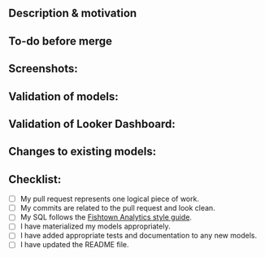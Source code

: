 <!---
Include the Jira issue as first part of the title.
Provide a short summary in the Title above. Examples of good PR titles:
* "JR-1 Feature: add so-and-so models"
* "JR-2 Fix: deduplicate such-and-such"
* "JR-3 Update: dbt version 0.13.0"
-->

## Description & motivation

<!---
Describe your changes, and why you're making them. Is this linked to an open
issue, a Jira issue, or another pull request? Link it here.
-->

## To-do before merge

<!---
(Optional -- remove this section if not needed)
Include any notes about things that need to happen before this PR is merged, e.g.:
- [ ] Change the base branch
- [ ] Update dbt Cloud jobs
- [ ] Ensure PR #56 is merged
-->

## Screenshots:

<!---
Include a screenshot of the relevant section of the updated DAG. You can access
your version of the DAG by running `dbt docs generate && dbt docs serve`.
-->

## Validation of models:

<!---
Include any output that confirms that the models do what is expected. This might
be a link to an in-development dashboard in your BI tool, or a query that
compares an existing model with a new one.
-->

## Validation of Looker Dashboard:

<!---
Include any output that confirms that the models do what is expected on Looker dashboard.
Screenshot to prove that it doesn't break any current dashboards on the dev branch (which should pull from your dev dataset)
-->

## Changes to existing models:

<!---
Include this section if you are changing any existing models. Link any related
pull requests on your BI tool, or instructions for merge (e.g. whether old
models should be dropped after merge, or whether a full-refresh run is required)
-->

## Checklist:

<!---
This checklist is mostly useful as a reminder of small things that can easily be
forgotten – it is meant as a helpful tool rather than hoops to jump through.
Put an `x` in all the items that apply, make notes next to any that haven't been
addressed, and remove any items that are not relevant to this PR.
-->

- [ ] My pull request represents one logical piece of work.
- [ ] My commits are related to the pull request and look clean.
- [ ] My SQL follows the [Fishtown Analytics style guide](https://github.com/fishtown-analytics/corp/blob/master/dbt_coding_conventions.md).
- [ ] I have materialized my models appropriately.
- [ ] I have added appropriate tests and documentation to any new models.
- [ ] I have updated the README file.